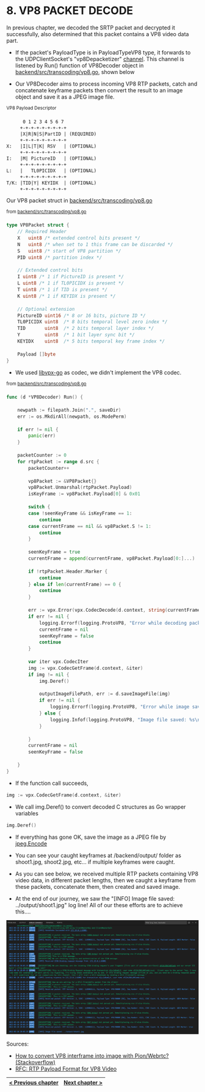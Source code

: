 # **8. VP8 PACKET DECODE**

In previous chapter, we decoded the SRTP packet and decrypted it successfully, also determined that this packet contains a VP8 video data part.

* If the packet's PayloadType is in PayloadTypeVP8 type, it forwards to the UDPClientSocket's "vp8Depacketizer" [channel](https://go.dev/tour/concurrency/2). This channel is listened by Run() function of VP8Decoder object in [backend/src/transcoding/vp8.go](../backend/src/transcoding/vp8.go), shown below

* Our VP8Decoder aims to process incoming VP8 RTP packets, catch and concatenate keyframe packets then convert the result to an image object and save it as a JPEG image file.

<sup>VP8 Payload Descriptor</sup>
```
      0 1 2 3 4 5 6 7 
     +-+-+-+-+-+-+-+-+
     |X|R|N|S|PartID | (REQUIRED)
     +-+-+-+-+-+-+-+-+
X:   |I|L|T|K| RSV   | (OPTIONAL)
     +-+-+-+-+-+-+-+-+
I:   |M| PictureID   | (OPTIONAL)
     +-+-+-+-+-+-+-+-+
L:   |   TL0PICIDX   | (OPTIONAL)
     +-+-+-+-+-+-+-+-+
T/K: |TID|Y| KEYIDX  | (OPTIONAL)
     +-+-+-+-+-+-+-+-+
```

Our VP8 packet struct in [backend/src/transcoding/vp8.go](../backend/src/transcoding/vp8.go)

<sup>from [backend/src/transcoding/vp8.go](../backend/src/transcoding/vp8.go)</sup>
```go
type VP8Packet struct {
    // Required Header
    X   uint8 /* extended control bits present */
    N   uint8 /* when set to 1 this frame can be discarded */
    S   uint8 /* start of VP8 partition */
    PID uint8 /* partition index */

    // Extended control bits
    I uint8 /* 1 if PictureID is present */
    L uint8 /* 1 if TL0PICIDX is present */
    T uint8 /* 1 if TID is present */
    K uint8 /* 1 if KEYIDX is present */

    // Optional extension
    PictureID uint16 /* 8 or 16 bits, picture ID */
    TL0PICIDX uint8  /* 8 bits temporal level zero index */
    TID       uint8  /* 2 bits temporal layer index */
    Y         uint8  /* 1 bit layer sync bit */
    KEYIDX    uint8  /* 5 bits temporal key frame index */

    Payload []byte
}
```

* We used [libvpx-go](https://github.com/xlab/libvpx-go) as codec, we didn't implement the VP8 codec.

<sup>from [backend/src/transcoding/vp8.go](../backend/src/transcoding/vp8.go)</sup>
```go
func (d *VP8Decoder) Run() {

    newpath := filepath.Join(".", saveDir)
    err := os.MkdirAll(newpath, os.ModePerm)

    if err != nil {
        panic(err)
    }

    packetCounter := 0
    for rtpPacket := range d.src {
        packetCounter++

        vp8Packet := &VP8Packet{}
        vp8Packet.Unmarshal(rtpPacket.Payload)
        isKeyFrame := vp8Packet.Payload[0] & 0x01

        switch {
        case !seenKeyFrame && isKeyFrame == 1:
            continue
        case currentFrame == nil && vp8Packet.S != 1:
            continue
        }

        seenKeyFrame = true
        currentFrame = append(currentFrame, vp8Packet.Payload[0:]...)

        if !rtpPacket.Header.Marker {
            continue
        } else if len(currentFrame) == 0 {
            continue
        }

        err := vpx.Error(vpx.CodecDecode(d.context, string(currentFrame), uint32(len(currentFrame)), nil, 0))
        if err != nil {
            logging.Errorf(logging.ProtoVP8, "Error while decoding packet: %s", err)
            currentFrame = nil
            seenKeyFrame = false
            continue
        }

        var iter vpx.CodecIter
        img := vpx.CodecGetFrame(d.context, &iter)
        if img != nil {
            img.Deref()

            outputImageFilePath, err := d.saveImageFile(img)
            if err != nil {
                logging.Errorf(logging.ProtoVP8, "Error while image saving: %s", err)
            } else {
                logging.Infof(logging.ProtoVP8, "Image file saved: %s\n", outputImageFilePath)
            }

        }
        currentFrame = nil
        seenKeyFrame = false

    }
}
```

* If the function call succeeds,
```go
img := vpx.CodecGetFrame(d.context, &iter)
```
* We call img.Deref() to convert decoded C structures as Go wrapper variables
```go
img.Deref()
```
* If everything has gone OK, save the image as a JPEG file by [jpeg.Encode](https://pkg.go.dev/image/jpeg#Encode)
* You can see your caught keyframes at /backend/output/ folder as shoot1.jpg, shoot2.jpg, etc... if multiple keyframes were caught.

* As you can see below, we received multiple RTP packets containing VP8 video data, in different packet lengths, then we caught a keyframe from these packets, concatenate them, then created and saved image.

* At the end of our journey, we saw the "[INFO] Image file saved: ../output/shoot1.jpg" log line! All of our these efforts are to achieve this....

![Image saved](images/08-01-image-saved.png)


Sources:
* [How to convert VP8 interframe into image with Pion/Webrtc? (Stackoverflow)](https://stackoverflow.com/questions/68859120/how-to-convert-vp8-interframe-into-image-with-pion-webrtc)
* [RFC: RTP Payload Format for VP8 Video](https://tools.ietf.org/id/draft-ietf-payload-vp8-05.html)

<style>
  table { width: 100%; }
</style>
| [&lt; Previous chapter](./07-SRTP-PACKETS-COME.md) | [Next chapter &gt;](./09-CONCLUSION.md)|
| -- | --: |

